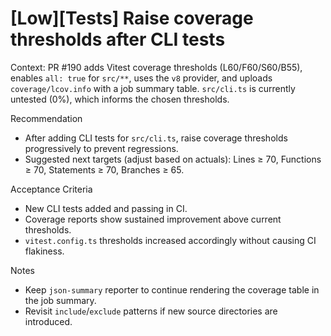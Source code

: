 # [Low][Tests] Raise coverage thresholds after CLI tests

Context: PR #190 adds Vitest coverage thresholds (L60/F60/S60/B55), enables `all: true` for `src/**`, uses the `v8` provider, and uploads `coverage/lcov.info` with a job summary table. `src/cli.ts` is currently untested (0%), which informs the chosen thresholds.

Recommendation
- After adding CLI tests for `src/cli.ts`, raise coverage thresholds progressively to prevent regressions.
- Suggested next targets (adjust based on actuals): Lines ≥ 70, Functions ≥ 70, Statements ≥ 70, Branches ≥ 65.

Acceptance Criteria
- New CLI tests added and passing in CI.
- Coverage reports show sustained improvement above current thresholds.
- `vitest.config.ts` thresholds increased accordingly without causing CI flakiness.

Notes
- Keep `json-summary` reporter to continue rendering the coverage table in the job summary.
- Revisit `include`/`exclude` patterns if new source directories are introduced.

